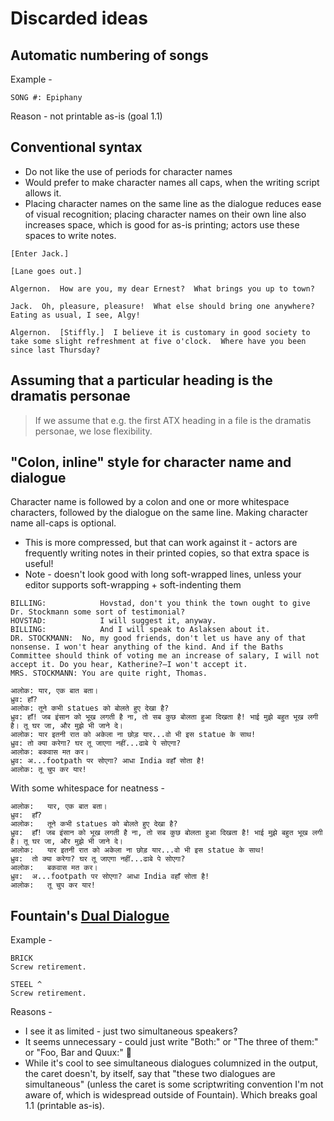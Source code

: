 # Discarded ideas
## Automatic numbering of songs
Example -

`SONG #: Epiphany`

Reason - not printable as-is (goal 1.1)

## Conventional syntax
* Do not like the use of periods for character names
* Would prefer to make character names all caps, when the writing script allows it.
* Placing character names on the same line as the dialogue reduces ease of visual recognition; placing character names on their own line also increases space, which is good for as-is printing; actors use these spaces to write notes.
```
[Enter Jack.]

[Lane goes out.]

Algernon.  How are you, my dear Ernest?  What brings you up to town?

Jack.  Oh, pleasure, pleasure!  What else should bring one anywhere? Eating as usual, I see, Algy!

Algernon.  [Stiffly.]  I believe it is customary in good society to take some slight refreshment at five o'clock.  Where have you been since last Thursday?
```

## Assuming that a particular heading is the dramatis personae
> If we assume that e.g. the first ATX heading in a file is the dramatis personae, we lose flexibility.

## "Colon, inline" style for character name and dialogue
Character name is followed by a colon and one or more whitespace characters, followed by the dialogue on the same line. Making character name all-caps is optional.
* This is more compressed, but that can work against it - actors are frequently writing notes in their printed copies, so that extra space is useful!
* Note - doesn't look good with long soft-wrapped lines, unless your editor supports soft-wrapping + soft-indenting them
```Latin
BILLING:			Hovstad, don't you think the town ought to give Dr. Stockmann some sort of testimonial?
HOVSTAD:			I will suggest it, anyway.
BILLING:			And I will speak to Aslaksen about it.
DR. STOCKMANN:	No, my good friends, don't let us have any of that nonsense. I won't hear anything of the kind. And if the Baths Committee should think of voting me an increase of salary, I will not accept it. Do you hear, Katherine?—I won't accept it.
MRS. STOCKMANN:	You are quite right, Thomas.
```
```Devanagari
आलोक: यार, एक बात बता।
ध्रुव: हाँ?
आलोक: तूने कभी statues को बोलते हुए देखा है?
ध्रुव: हाँ! जब इंसान को भूख लगती है ना, तो सब कुछ बोलता हुआ दिखता है! भाई मुझे बहुत भूख लगी है। तू घर जा, और मुझे भी जाने दे।
आलोक: यार इतनी रात को अकेला ना छोड़ यार...वो भी इस statue के साथ!
ध्रुव: तो क्या करेगा? घर तू जाएगा नहीं...ढाबे पे सोएगा?
आलोक: बकवास मत कर।
ध्रुव: अ...footpath पर सोएगा? आधा India वहाँ सोता है!
आलोक: तू चुप कर यार!
```

With some whitespace for neatness -
```Devanagari
आलोक:	यार, एक बात बता।
ध्रुव:	हाँ?
आलोक: 	तूने कभी statues को बोलते हुए देखा है?
ध्रुव: 	हाँ! जब इंसान को भूख लगती है ना, तो सब कुछ बोलता हुआ दिखता है! भाई मुझे बहुत भूख लगी है। तू घर जा, और मुझे भी जाने दे।
आलोक: 	यार इतनी रात को अकेला ना छोड़ यार...वो भी इस statue के साथ!
ध्रुव: 	तो क्या करेगा? घर तू जाएगा नहीं...ढाबे पे सोएगा?
आलोक: 	बकवास मत कर।
ध्रुव: 	अ...footpath पर सोएगा? आधा India वहाँ सोता है!
आलोक: 	तू चुप कर यार!
```

## Fountain's [Dual Dialogue](https://fountain.io/syntax#section-dual)
Example -
```Fountain
BRICK
Screw retirement.

STEEL ^
Screw retirement.
```

Reasons -
* I see it as limited - just two simultaneous speakers?
* It seems unnecessary - could just write "Both:" or "The three of them:" or "Foo, Bar and Quux:" 🤷‍
* While it's cool to see simultaneous dialogues columnized in the output, the caret doesn't, by itself, say that "these two dialogues are simultaneous" (unless the caret is some scriptwriting convention I'm not aware of, which is widespread outside of Fountain). Which breaks goal 1.1 (printable as-is).
